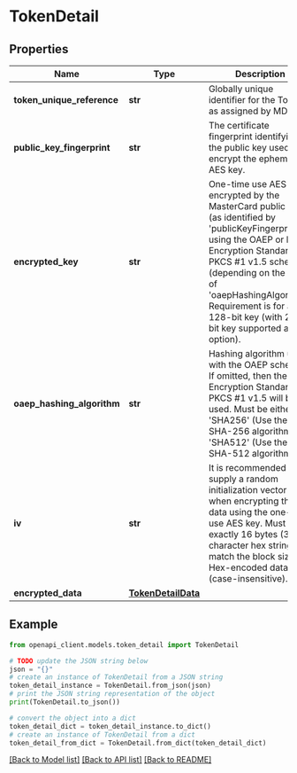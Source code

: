 # TokenDetail


## Properties

Name | Type | Description | Notes
------------ | ------------- | ------------- | -------------
**token_unique_reference** | **str** | Globally unique identifier for the Token, as assigned by MDES.  | [optional] 
**public_key_fingerprint** | **str** | The certificate fingerprint identifying the public key used to encrypt the ephemeral AES key.  | [optional] 
**encrypted_key** | **str** | One-time use AES key encrypted by the MasterCard public key (as identified by &#39;publicKeyFingerprint&#39;) using the OAEP or RSA Encryption Standard PKCS #1 v1.5 scheme (depending on the value of &#39;oaepHashingAlgorithm&#39;. Requirement is for a 128-bit key (with 256-bit key supported as an option).  | [optional] 
**oaep_hashing_algorithm** | **str** | Hashing algorithm used with the OAEP scheme. If omitted, then the RSA Encryption Standard PKCS #1 v1.5 will be used. Must be either &#39;SHA256&#39; (Use the SHA-256 algorithm) or &#39;SHA512&#39; (Use the SHA-512 algorithm).  | [optional] 
**iv** | **str** | It is recommended to supply a random initialization vector when encrypting the data using the one-time use AES key. Must be exactly 16 bytes (32 character hex string) to match the block size. Hex-encoded data (case-insensitive).  | [optional] 
**encrypted_data** | [**TokenDetailData**](TokenDetailData.md) |  | [optional] 

## Example

```python
from openapi_client.models.token_detail import TokenDetail

# TODO update the JSON string below
json = "{}"
# create an instance of TokenDetail from a JSON string
token_detail_instance = TokenDetail.from_json(json)
# print the JSON string representation of the object
print(TokenDetail.to_json())

# convert the object into a dict
token_detail_dict = token_detail_instance.to_dict()
# create an instance of TokenDetail from a dict
token_detail_from_dict = TokenDetail.from_dict(token_detail_dict)
```
[[Back to Model list]](../README.md#documentation-for-models) [[Back to API list]](../README.md#documentation-for-api-endpoints) [[Back to README]](../README.md)


